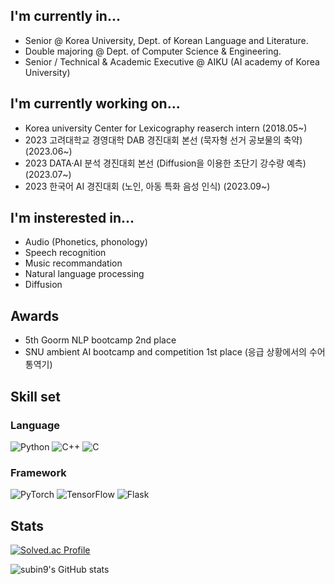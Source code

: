 ## I'm currently in...
  * Senior @ Korea University, Dept. of Korean Language and Literature.</br>
  * Double majoring @ Dept. of Computer Science & Engineering.</br>
  * Senior / Technical & Academic Executive @ AIKU (AI academy of Korea University)</br>

## I'm currently working on...
  * Korea university Center for Lexicography reaserch intern (2018.05~)</br>
  * 2023 고려대학교 경영대학 DAB 경진대회 본선 (묵자형 선거 공보물의 축약) (2023.06~)</br>
  * 2023 DATA·AI 분석 경진대회 본선 (Diffusion을 이용한 초단기 강수량 예측) (2023.07~)</br>
  * 2023 한국어 AI 경진대회 (노인, 아동 특화 음성 인식) (2023.09~)</br>

## I'm insterested in...
  * Audio (Phonetics, phonology)</br>
  * Speech recognition</br>
  * Music recommandation</br>
  * Natural language processing</br>
  * Diffusion</br>

## Awards
  * 5th Goorm NLP bootcamp 2nd place</br>
  * SNU ambient AI bootcamp and competition 1st place (응급 상황에서의 수어 통역기)</br>
  
## Skill set
### Language
![Python](https://img.shields.io/badge/python-3670A0?style=for-the-badge&logo=python&logoColor=ffdd54) ![C++](https://img.shields.io/badge/c++-%2300599C.svg?style=for-the-badge&logo=c%2B%2B&logoColor=white) ![C](https://img.shields.io/badge/c-%2300599C.svg?style=for-the-badge&logo=c&logoColor=white)
### Framework
![PyTorch](https://img.shields.io/badge/PyTorch-%23EE4C2C.svg?style=for-the-badge&logo=PyTorch&logoColor=white) ![TensorFlow](https://img.shields.io/badge/TensorFlow-%23FF6F00.svg?style=for-the-badge&logo=TensorFlow&logoColor=white) ![Flask](https://img.shields.io/badge/flask-%23000.svg?style=for-the-badge&logo=flask&logoColor=white)

## Stats


[![Solved.ac Profile](http://mazassumnida.wtf/api/v2/generate_badge?boj=subin1031)](https://solved.ac/subin1031)<br/>


![subin9's GitHub stats](https://github-readme-stats.vercel.app/api?username=subin9&show_icons=true&theme=radical)



